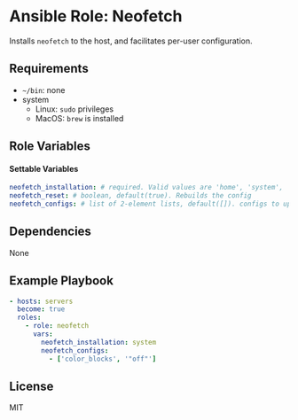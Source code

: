 # Ansible Role: Neofetch

Installs `neofetch` to the host, and facilitates per-user configuration.

## Requirements

- `~/bin`: none
- system
  - Linux: `sudo` privileges
  - MacOS: `brew` is installed

## Role Variables

#### Settable Variables
```yaml
neofetch_installation: # required. Valid values are 'home', 'system', 'none'
neofetch_reset: # boolean, default(true). Rebuilds the config
neofetch_configs: # list of 2-element lists, default([]). configs to update in neofetch config file
```

## Dependencies

None

## Example Playbook
```yaml
- hosts: servers
  become: true
  roles:
    - role: neofetch
      vars:
        neofetch_installation: system
        neofetch_configs:
          - ['color_blocks', '"off"']
```

## License

MIT
